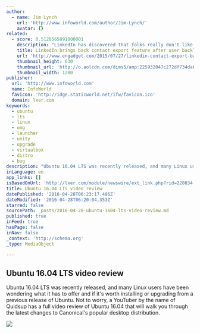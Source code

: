 ```yaml
---
author:
  - name: Jim Lynch
    url: 'http://www.infoworld.com/author/Jim-Lynch/'
    avatar: {}
related:
  - score: 0.5120565891000001
    description: "LinkedIn has discovered that folks really don't like waiting for their contact info. A couple of days ago, the company removed its CSV and VCF file export tool, supposedly to discourage third-parties from \"scraping\" user data. You could still get the data by requesting an archive from the company, but that process took up to 72 hours."
    title: LinkedIn brings back contact export feature after user backlash
    url: 'http://www.engadget.com/2015/07/27/linkedin-contact-export-backlash/'
    thumbnail_height: 630
    thumbnail_url: 'http://o.aolcdn.com/dims5/amp:225932047c272df734da88cb6f1d8c536ad9a85b/t:1200,630/q:80/?url=++++http%3A%2Fo.aolcdn.com%2Fdims-shared%2Fdims3%2FGLOB%2Fcrop%2F5116x3021%2B0%2B389%2Fresize%2F960x567%21%2Fformat%2Fjpg%2Fquality%2F85%2Fhttp%3A%2Fhss-prod.hss.aol.com%2Fhss%2Fstorage%2Fmidas%2Fabc5709e37bd3c71eb08554d87417d84%2F200552536%2F174522680.jpg++%0A'
    thumbnail_width: 1200
publisher:
  url: 'http://www.infoworld.com'
  name: InfoWorld
  favicon: 'http://idge.staticworld.net/ifw/favicon.ico'
  domain: lxer.com
keywords:
  - ubuntu
  - lts
  - linux
  - omg
  - launcher
  - unity
  - upgrade
  - virtualbox
  - distro
  - bug
description: "Ubuntu 16.04 LTS was recently released, and many Linux users have been wondering what it has to offer and if it's worth installing or upgrading from a previous release of Ubuntu. Not to worry, a YouTuber by the name of Quidsup has a full video review of Ubuntu 16.04 that will walk you through the latest changes to Canonical's popular desktop distribution."
inLanguage: en
app_links: []
isBasedOnUrl: 'http://lxer.com/module/newswire/ext_link.php?rid=228834'
title: Ubuntu 16.04 LTS video review
datePublished: '2016-04-28T06:23:17.486Z'
dateModified: '2016-04-28T06:20:04.353Z'
starred: false
sourcePath: _posts/2016-04-28-ubuntu-1604-lts-video-review.md
published: true
inFeed: true
hasPage: false
inNav: false
_context: 'http://schema.org'
_type: MediaObject

---
```

<article style=""><h1>Ubuntu 16.04 LTS video review</h1><p>Ubuntu 16.04 LTS was recently released, and many Linux users have been wondering what it has to offer and if it's worth installing or upgrading from a previous release of Ubuntu. Not to worry, a YouTuber by the name of Quidsup has a full video review of Ubuntu 16.04 that will walk you through the latest changes to Canonical's popular desktop distribution.</p><img src="http://images.techhive.com/images/article/2014/11/ubuntu-t-shirt-100529436-primary.idge.png" /></article>